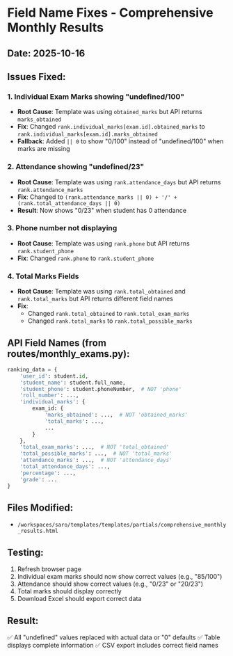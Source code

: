 # Field Name Fixes - Comprehensive Monthly Results

## Date: 2025-10-16

## Issues Fixed:

### 1. **Individual Exam Marks showing "undefined/100"**
- **Root Cause**: Template was using `obtained_marks` but API returns `marks_obtained`
- **Fix**: Changed `rank.individual_marks[exam.id].obtained_marks` to `rank.individual_marks[exam.id].marks_obtained`
- **Fallback**: Added `|| 0` to show "0/100" instead of "undefined/100" when marks are missing

### 2. **Attendance showing "undefined/23"**
- **Root Cause**: Template was using `rank.attendance_days` but API returns `rank.attendance_marks`
- **Fix**: Changed to `(rank.attendance_marks || 0) + '/' + (rank.total_attendance_days || 0)`
- **Result**: Now shows "0/23" when student has 0 attendance

### 3. **Phone number not displaying**
- **Root Cause**: Template was using `rank.phone` but API returns `rank.student_phone`
- **Fix**: Changed `rank.phone` to `rank.student_phone`

### 4. **Total Marks Fields**
- **Root Cause**: Template was using `rank.total_obtained` and `rank.total_marks` but API returns different field names
- **Fix**: 
  - Changed `rank.total_obtained` to `rank.total_exam_marks`
  - Changed `rank.total_marks` to `rank.total_possible_marks`

## API Field Names (from routes/monthly_exams.py):

```python
ranking_data = {
    'user_id': student.id,
    'student_name': student.full_name,
    'student_phone': student.phoneNumber,  # NOT 'phone'
    'roll_number': ...,
    'individual_marks': {
        exam_id: {
            'marks_obtained': ...,  # NOT 'obtained_marks'
            'total_marks': ...,
            ...
        }
    },
    'total_exam_marks': ...,  # NOT 'total_obtained'
    'total_possible_marks': ...,  # NOT 'total_marks'
    'attendance_marks': ...,  # NOT 'attendance_days'
    'total_attendance_days': ...,
    'percentage': ...,
    'grade': ...
}
```

## Files Modified:
- `/workspaces/saro/templates/templates/partials/comprehensive_monthly_results.html`

## Testing:
1. Refresh browser page
2. Individual exam marks should now show correct values (e.g., "85/100")
3. Attendance should show correct values (e.g., "0/23" or "20/23")
4. Total marks should display correctly
5. Download Excel should export correct data

## Result:
✅ All "undefined" values replaced with actual data or "0" defaults
✅ Table displays complete information
✅ CSV export includes correct field names
